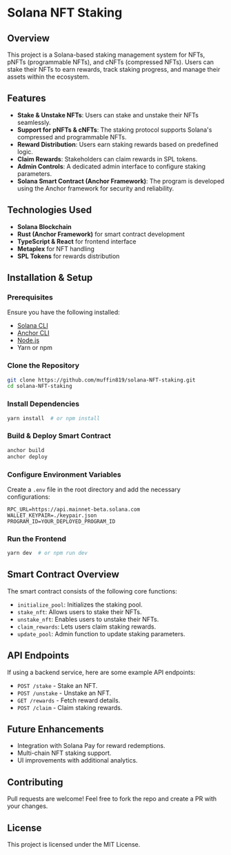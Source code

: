 # Solana NFT Staking

## Overview

This project is a Solana-based staking management system for NFTs, pNFTs (programmable NFTs), and cNFTs (compressed NFTs). Users can stake their NFTs to earn rewards, track staking progress, and manage their assets within the ecosystem.

## Features

- **Stake & Unstake NFTs**: Users can stake and unstake their NFTs seamlessly.
- **Support for pNFTs & cNFTs**: The staking protocol supports Solana's compressed and programmable NFTs.
- **Reward Distribution**: Users earn staking rewards based on predefined logic.
- **Claim Rewards**: Stakeholders can claim rewards in SPL tokens.
- **Admin Controls**: A dedicated admin interface to configure staking parameters.
- **Solana Smart Contract (Anchor Framework)**: The program is developed using the Anchor framework for security and reliability.

## Technologies Used

- **Solana Blockchain**
- **Rust (Anchor Framework)** for smart contract development
- **TypeScript & React** for frontend interface
- **Metaplex** for NFT handling
- **SPL Tokens** for rewards distribution

## Installation & Setup

### Prerequisites

Ensure you have the following installed:

- [Solana CLI](https://docs.solana.com/cli/install-solana)
- [Anchor CLI](https://book.anchor-lang.com/chapter_2/installation.html)
- [Node.js](https://nodejs.org/en/download/)
- Yarn or npm

### Clone the Repository

```sh
git clone https://github.com/muffin819/solana-NFT-staking.git
cd solana-NFT-staking
```

### Install Dependencies

```sh
yarn install  # or npm install
```

### Build & Deploy Smart Contract

```sh
anchor build
anchor deploy
```

### Configure Environment Variables

Create a `.env` file in the root directory and add the necessary configurations:

```
RPC_URL=https://api.mainnet-beta.solana.com
WALLET_KEYPAIR=./keypair.json
PROGRAM_ID=YOUR_DEPLOYED_PROGRAM_ID
```

### Run the Frontend

```sh
yarn dev  # or npm run dev
```

## Smart Contract Overview

The smart contract consists of the following core functions:

- `initialize_pool`: Initializes the staking pool.
- `stake_nft`: Allows users to stake their NFTs.
- `unstake_nft`: Enables users to unstake their NFTs.
- `claim_rewards`: Lets users claim staking rewards.
- `update_pool`: Admin function to update staking parameters.

## API Endpoints

If using a backend service, here are some example API endpoints:

- `POST /stake` - Stake an NFT.
- `POST /unstake` - Unstake an NFT.
- `GET /rewards` - Fetch reward details.
- `POST /claim` - Claim staking rewards.

## Future Enhancements

- Integration with Solana Pay for reward redemptions.
- Multi-chain NFT staking support.
- UI improvements with additional analytics.

## Contributing

Pull requests are welcome! Feel free to fork the repo and create a PR with your changes.

## License

This project is licensed under the MIT License.

